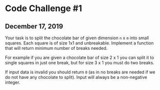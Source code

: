 # Code Challenge #1
## December 17, 2019

Your task is to split the chocolate bar of given dimension `n` x `m` into small squares. Each square is of size 1x1 and unbreakable. Implement a function that will return minimum number of breaks needed.

For example if you are given a chocolate bar of size 2 x 1 you can split it to single squares in just one break, but for size 3 x 1 you must do two breaks.

If input data is invalid you should return `0` (as in no breaks are needed if we do not have any chocolate to split). Input will always be a non-negative integer.

